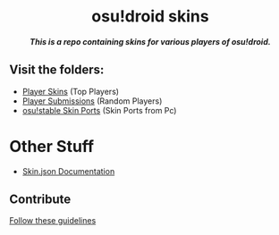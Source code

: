 <h1 align="center">osu!droid skins</h1>
<h5 align="center">This is a repo containing skins for various players of osu!droid.</h5>

## Visit the folders:
- <a href=./player-skins/readme.md>Player Skins</a> (Top Players)
- <a href=./player-submissions/readme.md>Player Submissions</a> (Random Players)
- <a href=./Ports/readme.md>osu!stable Skin Ports</a> (Skin Ports from Pc)

# Other Stuff
- <a href=./skin-json-documentation.md>Skin.json Documentation</a>

## Contribute
<a href=./skin-request-sample.md>Follow these guidelines</a>
